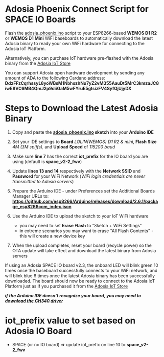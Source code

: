 # Adosia Phoenix Connect Script for SPACE IO Boards

Flash the [adosia_phoenix.ino](https://github.com/adosia/adosia-iot/blob/master/adosia_phoenix/adosia_phoenix.ino) script to your ESP8266-based **WEMOS D1 R2** or **WEMOS D1 Mini** WiFi baseboards to automatically download the latest Adosia binary to ready your own WiFi hardware for connecting to the Adosia IoT Platform.

Alternatively, you can purchase IoT hardware pre-flashed with the Adosia binary from the [Adosia IoT Store](https://adosia.io)

You can support Adosia open hardware development by sending any amount of ADA to the following Cardano address:
**DdzFFzCqrhssyL8yoWBsM1NbhozhNu7yZ2vM355AauDt5MrC3kmzaJC8iwE8VC6MB4QmJ2p9diiGaM5wFYruE5gtsizFV4SyfQjUjyDX**


# Steps to Download the Latest Adosia Binary

1. Copy and paste the **[adosia_phoenix.ino](https://github.com/adosia/adosia-iot/blob/master/adosia_phoenix/adosia_phoenix.ino) sketch** into your **Arduino IDE**

2. Set your IDE settings to **Board** *LOLIN(WEMOS) D1 R2 & mini*, **Flash Size** *4M (3M spiffs)*, and **Upload Speed** of *115200 baud*

3. Make sure **line 7** has the correct **iot_prefix** for the IO board you are using (default is **space_v2-2_fwv**)

4. Update **lines 13 and 14** respectively with the **Network SSID** and **Password** for your WiFi Network (*WiFi login credentials are never transmitted to Adosia servers*)

5. Prepare the Arduino IDE - under Preferences set the Additional Boards Manager URLs to: **https://github.com/esp8266/Arduino/releases/download/2.6.1/package_esp8266com_index.json**

6. Use the Arduino IDE to upload the sketch to your IoT WiFi hardware
	- you may need to set **Erase Flash** to "Sketch + WiFi Settings"
	- in extreme scenarios you may want to erase "All Flash Contents" - this will create a new device key

7. When the upload completes, reset your board (recycle power) so the OTA update will take effect and download the latest binary from Adosia servers


If using an Adosia SPACE IO board v2.3, the onboard LED will blink green 10 times once the baseboard successfully connects to your WiFi network, and will blink blue 6 times once the latest Adosia binary has been successfully downloaded.  The board should now be ready to connect to the Adosia IoT Platform just as if you purchased it from the [Adosia IoT Store](https://adosia.io)

***if the Arduino IDE doesn't recognize your board, you may need to [download the CH340 driver](https://learn.sparkfun.com/tutorials/how-to-install-ch340-drivers/all)***



# iot_prefix value to set based on Adosia IO Board

 - SPACE (or no IO board) => update iot_prefix on line 10 to **space_v2-2_fwv**